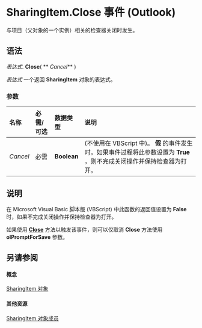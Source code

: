 
# SharingItem.Close 事件 (Outlook)

与项目（父对象的一个实例）相关的检查器关闭时发生。


## 语法

 _表达式_. **Close**( ** _Cancel_** )

 _表达式_ 一个返回 **SharingItem** 对象的表达式。


### 参数



|**名称**|**必需/可选**|**数据类型**|**说明**|
|:-----|:-----|:-----|:-----|
| _Cancel_|必需|**Boolean**|(不使用在 VBScript 中)。 **假** 的事件发生时。如果事件过程将此参数设置为 **True** ，则不完成关闭操作并保持检查器为打开。|

## 说明

在 Microsoft Visual Basic 脚本版 (VBScript) 中此函数的返回值设置为 **False** 时，如果不完成关闭操作并保持检查器为打开。

如果使用 **[Close](be453441-fd51-0dc8-5de0-dc636946be05.md)** 方法以触发该事件，则可以仅取消 **Close** 方法使用 **olPromptForSave** 参数。


## 另请参阅


#### 概念


[SharingItem 对象](63dd3451-44f3-7cc4-c6e2-7dad5835a7d2.md)
#### 其他资源


[SharingItem 对象成员](719ad60e-2242-2c54-778f-006b61690389.md)